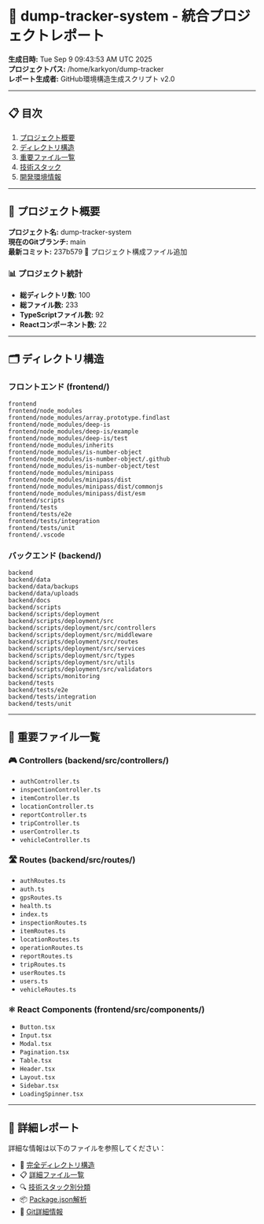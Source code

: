 # 🚛 dump-tracker-system - 統合プロジェクトレポート

**生成日時:** Tue Sep  9 09:43:53 AM UTC 2025  
**プロジェクトパス:** /home/karkyon/dump-tracker  
**レポート生成者:** GitHub環境構造生成スクリプト v2.0

---

## 📋 目次

1. [プロジェクト概要](#プロジェクト概要)
2. [ディレクトリ構造](#ディレクトリ構造)
3. [重要ファイル一覧](#重要ファイル一覧)
4. [技術スタック](#技術スタック)
5. [開発環境情報](#開発環境情報)

---

## 🎯 プロジェクト概要

**プロジェクト名:** dump-tracker-system  
**現在のGitブランチ:** main  
**最新コミット:** 237b579 📁 プロジェクト構成ファイル追加  

### 📊 プロジェクト統計

- **総ディレクトリ数:** 100
- **総ファイル数:** 233
- **TypeScriptファイル数:** 92
- **Reactコンポーネント数:** 22

---

## 🗂️ ディレクトリ構造

### フロントエンド (frontend/)
```
frontend
frontend/node_modules
frontend/node_modules/array.prototype.findlast
frontend/node_modules/deep-is
frontend/node_modules/deep-is/example
frontend/node_modules/deep-is/test
frontend/node_modules/inherits
frontend/node_modules/is-number-object
frontend/node_modules/is-number-object/.github
frontend/node_modules/is-number-object/test
frontend/node_modules/minipass
frontend/node_modules/minipass/dist
frontend/node_modules/minipass/dist/commonjs
frontend/node_modules/minipass/dist/esm
frontend/scripts
frontend/tests
frontend/tests/e2e
frontend/tests/integration
frontend/tests/unit
frontend/.vscode
```

### バックエンド (backend/)
```
backend
backend/data
backend/data/backups
backend/data/uploads
backend/docs
backend/scripts
backend/scripts/deployment
backend/scripts/deployment/src
backend/scripts/deployment/src/controllers
backend/scripts/deployment/src/middleware
backend/scripts/deployment/src/routes
backend/scripts/deployment/src/services
backend/scripts/deployment/src/types
backend/scripts/deployment/src/utils
backend/scripts/deployment/src/validators
backend/scripts/monitoring
backend/tests
backend/tests/e2e
backend/tests/integration
backend/tests/unit
```

---

## 🎯 重要ファイル一覧

### 🎮 Controllers (backend/src/controllers/)
- `authController.ts`
- `inspectionController.ts`
- `itemController.ts`
- `locationController.ts`
- `reportController.ts`
- `tripController.ts`
- `userController.ts`
- `vehicleController.ts`

### 🛣️ Routes (backend/src/routes/)
- `authRoutes.ts`
- `auth.ts`
- `gpsRoutes.ts`
- `health.ts`
- `index.ts`
- `inspectionRoutes.ts`
- `itemRoutes.ts`
- `locationRoutes.ts`
- `operationRoutes.ts`
- `reportRoutes.ts`
- `tripRoutes.ts`
- `userRoutes.ts`
- `users.ts`
- `vehicleRoutes.ts`

### ⚛️ React Components (frontend/src/components/)
- `Button.tsx`
- `Input.tsx`
- `Modal.tsx`
- `Pagination.tsx`
- `Table.tsx`
- `Header.tsx`
- `Layout.tsx`
- `Sidebar.tsx`
- `LoadingSpinner.tsx`

---

## 📄 詳細レポート

詳細な情報は以下のファイルを参照してください：

- 📁 [完全ディレクトリ構造](./directory_tree_20250909_094351.txt)
- 📋 [詳細ファイル一覧](./detailed_files_20250909_094351.md)
- 🔍 [技術スタック別分類](./tech_stack_files_20250909_094351.md)
- 📦 [Package.json解析](./package_analysis_20250909_094351.md)
- 🔄 [Git詳細情報](./git_info_20250909_094351.md)
